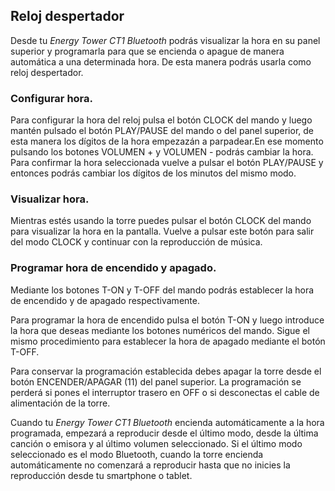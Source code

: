 ## Reloj despertador
Desde tu *Energy Tower CT1 Bluetooth* podrás visualizar la hora en su panel superior y programarla para que se encienda o apague de manera automática a una determinada hora. De esta manera podrás usarla como reloj despertador.

### Configurar hora.
Para configurar la hora del reloj pulsa el botón CLOCK del mando y luego mantén pulsado el botón PLAY/PAUSE del mando o del panel superior, de esta manera los dígitos de la hora empezazán a parpadear.En ese momento pulsando los botones VOLUMEN + y VOLUMEN - podrás cambiar la hora. Para confirmar la hora seleccionada vuelve a pulsar el botón PLAY/PAUSE y entonces podrás cambiar los dígitos de los minutos del mismo modo.

### Visualizar hora.
Mientras estés usando la torre puedes pulsar el botón CLOCK del mando para visualizar la hora en la pantalla. Vuelve a pulsar este botón para salir del modo CLOCK y continuar con la reproducción de música.

### Programar hora de encendido y apagado.
Mediante los botones  T-ON y T-OFF del mando podrás establecer la hora de encendido y de apagado respectivamente.

Para programar la hora de encendido pulsa el botón T-ON y luego introduce la hora que deseas mediante los botones numéricos del mando. Sigue el mismo procedimiento para establecer la hora de apagado mediante el botón T-OFF.

Para conservar la programación establecida debes apagar la torre desde el botón ENCENDER/APAGAR (11) del panel superior. La programación se perderá si pones el interruptor trasero en OFF o si desconectas el cable de alimentación de la torre.

Cuando tu *Energy Tower CT1 Bluetooth* encienda automáticamente a la hora programada, empezará a reproducir desde el último modo, desde la última canción o emisora y al último volumen seleccionado. Si el último modo seleccionado es el modo Bluetooth, cuando la torre encienda automáticamente no comenzará a reproducir hasta que no inicies la reproducción desde tu smartphone o tablet.


